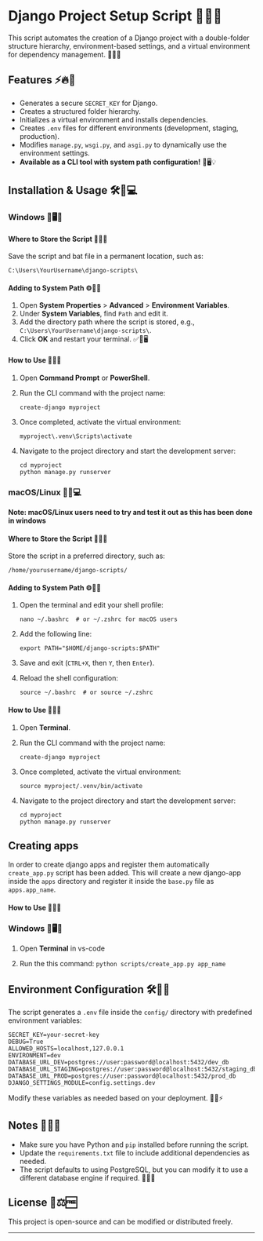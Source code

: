 # Django Project Setup Script 🚀🎯✨

This script automates the creation of a Django project with a double-folder structure hierarchy, environment-based settings, and a virtual environment for dependency management. 🎨🔧📂

## Features ⚡🔥🚀

- Generates a secure `SECRET_KEY` for Django.
- Creates a structured folder hierarchy.
- Initializes a virtual environment and installs dependencies.
- Creates `.env` files for different environments (development, staging, production).
- Modifies `manage.py`, `wsgi.py`, and `asgi.py` to dynamically use the environment settings.
- **Available as a CLI tool with system path configuration!** 🎉🖥️💡

## Installation & Usage 🛠️📌💻

### Windows 🏁🖥️🔄

#### Where to Store the Script 📂📍💾

Save the script and bat file in a permanent location, such as:

```
C:\Users\YourUsername\django-scripts\
```

#### Adding to System Path ⚙️🔗📝

1. Open **System Properties** > **Advanced** > **Environment Variables**.
2. Under **System Variables**, find `Path` and edit it.
3. Add the directory path where the script is stored, e.g., `C:\Users\YourUsername\django-scripts\`.
4. Click **OK** and restart your terminal. ✅🔄🖥️

#### How to Use 🚀💡🎯

1. Open **Command Prompt** or **PowerShell**.
2. Run the CLI command with the project name:

   ```
   create-django myproject
   ```

3. Once completed, activate the virtual environment:

   ```
   myproject\.venv\Scripts\activate
   ```

4. Navigate to the project directory and start the development server:

   ```
   cd myproject
   python manage.py runserver
   ```

### macOS/Linux 🍎🐧💻

**Note: macOS/Linux users need to try and test it out as this has been done in windows**

#### Where to Store the Script 📂📍💾

Store the script in a preferred directory, such as:

```
/home/yourusername/django-scripts/
```

#### Adding to System Path ⚙️🔗📝

1. Open the terminal and edit your shell profile:

   ```
   nano ~/.bashrc  # or ~/.zshrc for macOS users
   ```

2. Add the following line:

   ```
   export PATH="$HOME/django-scripts:$PATH"
   ```

3. Save and exit (`CTRL+X`, then `Y`, then `Enter`).
4. Reload the shell configuration:

   ```
   source ~/.bashrc  # or source ~/.zshrc
   ```

#### How to Use 🚀💡🎯

1. Open **Terminal**.
2. Run the CLI command with the project name:

   ```
   create-django myproject
   ```

3. Once completed, activate the virtual environment:

   ```
   source myproject/.venv/bin/activate
   ```

4. Navigate to the project directory and start the development server:

   ```
   cd myproject
   python manage.py runserver
   ```

## Creating apps

In order to create django apps and register them automatically `create_app.py` script has been added. This will create a new django-app inside the `apps` directory and register it inside the `base.py` file as `apps.app_name`.

#### How to Use 🚀💡🎯

### Windows 🏁🖥️🔄

1. Open **Terminal** in vs-code

2. Run the this command:
   `python scripts/create_app.py app_name`

## Environment Configuration 🛠️🔑📜

The script generates a `.env` file inside the `config/` directory with predefined environment variables:

```
SECRET_KEY=your-secret-key
DEBUG=True
ALLOWED_HOSTS=localhost,127.0.0.1
ENVIRONMENT=dev
DATABASE_URL_DEV=postgres://user:password@localhost:5432/dev_db
DATABASE_URL_STAGING=postgres://user:password@localhost:5432/staging_db
DATABASE_URL_PROD=postgres://user:password@localhost:5432/prod_db
DJANGO_SETTINGS_MODULE=config.settings.dev
```

Modify these variables as needed based on your deployment. 🔄📝⚡

## Notes 📝💡📌

- Make sure you have Python and `pip` installed before running the script.
- Update the `requirements.txt` file to include additional dependencies as needed.
- The script defaults to using PostgreSQL, but you can modify it to use a different database engine if required. 🔄🔧💾

## License 📜⚖️🆓

This project is open-source and can be modified or distributed freely.

---
